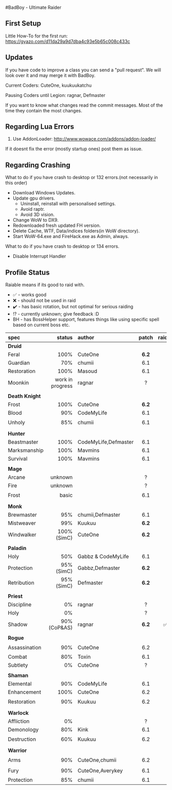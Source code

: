 #BadBoy - Ultimate Raider

## First Setup

Little How-To for the first run: https://gyazo.com/d11da29a9d7dba4c93e5b65c008c433c

## Updates
If you have code to improve a class you can send a "pull request".
We will look over it and may merge it with BadBoy.

Current Coders: CuteOne, kuukuukatchu

Pausing Coders until Legion: ragnar, Defmaster

If you want to know what changes read the commit messages.
Most of the time they contain the most changes.

## Regarding Lua Errors
1. Use AddonLoader: http://www.wowace.com/addons/addon-loader/

If it doesnt fix the error (mostly startup ones) post them as issue.

## Regarding Crashing
What to do if you have crash to desktop or 132 errors.(not necessarily in this order)
* Download Windows Updates.
* Update gpu drivers.
   * Uninstall, reinstall with personalised settings.
   * Avoid raptr.
   * Avoid 3D vision.
* Change WoW to DX9.
* Redownloaded fresh updated FH version.
* Delete Cache, WTF, Data/indices folders(in WoW directory).
* Start WoW-64.exe and FireHack.exe as Admin, always.

What to do if you have crash to desktop or 134 errors.
* Disable Interrupt Handler

## Profile Status

Raiable means if its good to raid with.
* :white_check_mark: - works good
* :x: - should not be used in raid
* :heavy_check_mark: - has basic rotation, but not optimal for serious raiding
* :interrobang: - currently unknown; give feedback :D
* BH - has BossHelper support, features things like using specific spell based on current boss etc.

|spec |status|author|patch|raidable?|
|:----|------:|:-------|:---:|:-----:|
|**Druid**||||
|Feral|100%|CuteOne|**6.2**|:white_check_mark:|
|Guardian|70%|chumii|6.1|:white_check_mark:
|Restoration|100%|Masoud|6.1|:interrobang:
|Moonkin|work in progress|ragnar| ? |:x:
||||
| **Death Knight** |||
|Frost|100%|CuteOne|**6.2**|:white_check_mark:
|Blood|90%|CodeMyLife|6.1|:white_check_mark:
|Unholy|85%|chumii|6.1|:heavy_check_mark:
||||
| **Hunter** |||
|Beastmaster|100%|CodeMyLife,Defmaster|6.1|:white_check_mark:
|Marksmanship|100%|Mavmins|6.1|:white_check_mark:
|Survival|100%|Mavmins|6.1|:white_check_mark:
||||
| **Mage** |  |  |
|Arcane|unknown|| ? |:x:|
|Fire|unknown|| ? |:x:
|Frost| basic|| 6.1|:heavy_check_mark:
||||
| **Monk** |||
|Brewmaster|95%|chumii,Defmaster|6.1|:white_check_mark:
|Mistweaver|99%|Kuukuu|**6.2**|:white_check_mark:
|Windwalker|100% (SimC)|CuteOne|**6.2**|:white_check_mark:
||||
| **Paladin**  |||
|Holy|50%|Gabbz & CodeMyLife|6.1|:interrobang:
|Protection|95%(SimC)|Gabbz,Defmaster|**6.2**|:white_check_mark:
|Retribution|95%(SimC)|Defmaster|**6.2**|:white_check_mark:
||||
| **Priest**  |||
|Discipline|0%|ragnar| ? |:x:
|Holy|0%|| ? |:x:
|Shadow|90%(CoP&AS)|ragnar|**6.2**|:white_check_mark: BH
||||
| **Rogue**  |||
|Assassination|90%|CuteOne|6.2|:heavy_check_mark:
|Combat|80%|Toxin|6.1|:white_check_mark:
|Subtlety|0%|CuteOne|?|:x:
||||
| **Shaman** |||
|Elemental|90%|CodeMyLife|6.1|:white_check_mark:
|Enhancement|100%|CuteOne|6.2|:white_check_mark:
|Restoration|90%|Kuukuu|6.2|:heavy_check_mark:
||||
| **Warlock**  |||
|Affliction|0%||?|:x:
|Demonology|80%|Kink|6.1|:interrobang:
|Destruction|60%|Kuukuu|6.2|:heavy_check_mark:
||||
| **Warrior**  |||
|Arms|90%|CuteOne,chumii|6.2|:heavy_check_mark:
|Fury|90%|CuteOne,Averykey|6.1|:heavy_check_mark:
|Protection|85%|chumii|6.1|:interrobang:
